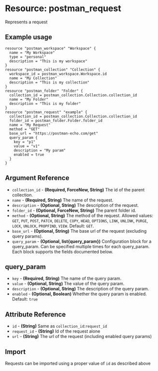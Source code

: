 # Resource: postman_request
Represents a request
## Example usage
```hcl
resource "postman_workspace" "Workspace" {
  name = "My Workspace"
  type = "personal"
  description = "This is my workspace"
}
resource "postman_collection" "Collection" {
  workspace_id = postman_workspace.Workspace.id
  name = "My Collection"
  description = "This is my collection"
}
resource "postman_folder" "Folder" {
  collection_id = postman_collection.Collection.collection_id
  name = "My Folder"
  description = "This is my folder"
}
resource "postman_request" "example" {
  collection_id = postman_collection.Collection.collection_id
  folder_id = postman_folder.Folder.folder_id
  name = "My Request"
  method = "GET"
  base_url = "https://postman-echo.com/get"
  query_param {
    key = "p1"
    value = "v1"
    description = "My param"
    enabled = true
  }
}
```
## Argument Reference
* `collection_id` - **(Required, ForceNew, String)** The id of the parent collection.
* `name` - **(Required, String)** The name of the request.
* `description` - **(Optional, String)** The description of the request.
* `folder_id` - **(Optional, ForceNew, String)** The parent folder id.
* `method` - **(Optional, String)** The method of the request. Allowed values: `GET`, `PUT`, `POST`, `PATCH`, `DELETE`, `COPY`, `HEAD`, `OPTIONS`, `LINK`, `UNLINK`, `PURGE`, `LOCK`, `UNLOCK`, `PROPFIND`, `VIEW`. Default: `GET`.
* `base_url` - **(Optional, String)** The base url of the request (excluding query params).
* `query_param` - **(Optional, list{query_param})** Configuration block for a query_param.  Can be specified multiple times for each query_param.  Each block supports the fields documented below.
## query_param
* `key` - **(Required, String)** The name of the query param.
* `value` - **(Optional, String)** The value of the query param.
* `description` - **(Optional, String)** The description of the query param.
* `enabled` - **(Optional, Boolean)** Whether the query param is enabled. Default: `true`
## Attribute Reference
* `id` - **(String)** Same as `collection_id`:`request_id`
* `request_id` - **(String)** Id of the request alone
* `url` - **(String)** The url of the request (including enabled query params)
## Import
Requests can be imported using a proper value of `id` as described above

